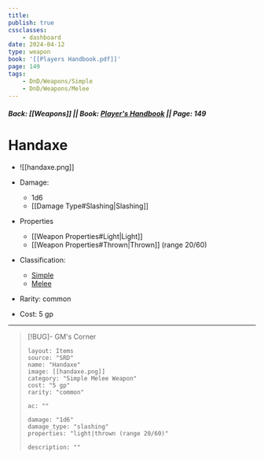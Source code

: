 ```yaml
---
title:
publish: true
cssclasses:
    - dashboard
date: 2024-04-12
type: weapon
book: '[[Players Handbook.pdf]]'
page: 149
tags:
    - DnD/Weapons/Simple
    - DnD/Weapons/Melee
---
```


##### Back: [[Weapons]] || Book: [Player's Handbook](https://drive.google.com/drive/folders/1O5bhpYizcIT5xxAoLOuzCRht_PVS7VSG?usp=sharing) || Page: 149

# Handaxe

- ![[handaxe.png]]
- Damage:
    - 1d6
	- [[Damage Type#Slashing|Slashing]]
- Properties
    - [[Weapon Properties#Light|Light]]
    - [[Weapon Properties#Thrown|Thrown]] (range 20/60)

- Classification:
    - [Simple](https://benl0.github.io/The-Editors-Dungeon/tags/DnD/Weapons/Simple)
    - [Melee](https://benl0.github.io/The-Editors-Dungeon/tags/DnD/Weapons/Melee)
- Rarity: common
- Cost: 5 gp

> 

---

> [!BUG]- GM's Corner
>
> ```statblock
> layout: Items
> source: "SRD"
> name: "Handaxe"
> image: [[handaxe.png]]
> category: "Simple Melee Weapon"
> cost: "5 gp"
> rarity: "common"
>
> ac: ""
>
> damage: "1d6"
> damage_type: "slashing"
> properties: "light|thrown (range 20/60)"
>
> description: ""
> ```
